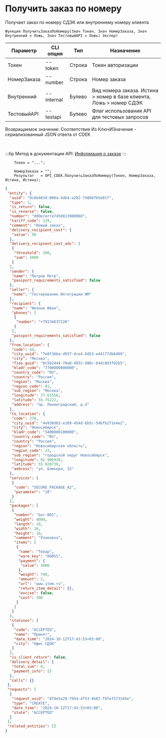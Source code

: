 ﻿---
sidebar_position: 5
---

# Получить заказ по номеру
 Получает заказ по номеру СДЭК или внутреннему номеру клиента



`Функция ПолучитьЗаказПоНомеру(Знач Токен, Знач НомерЗаказа, Знач Внутренний = Ложь, Знач ТестовыйAPI = Ложь) Экспорт`

  | Параметр | CLI опция | Тип | Назначение |
  |-|-|-|-|
  | Токен | --token | Строка | Токен авторизации |
  | НомерЗаказа | --number | Строка | Номер заказа |
  | Внутренний | --internal | Булево | Вид номера заказа. Истина > номер в базе клиента, Ложь > номер СДЭК |
  | ТестовыйAPI | --testapi | Булево | Флаг использования API для тестовых запросов |

  
  Возвращаемое значение:   Соответствие Из КлючИЗначение - сериализованный JSON ответа от CDEK

<br/>

:::tip
Метод в документации API: [Информация о заказе](https://api-docs.cdek.ru/29923975.html)
:::
<br/>


```bsl title="Пример кода"
    Токен = "...";

    НомерЗаказа = "";
    Результат   = OPI_CDEK.ПолучитьЗаказПоНомеру(Токен, НомерЗаказа, Истина, Истина);
```
    



```json title="Результат"
{
 "entity": {
  "uuid": "0c6b403d-000a-4d64-a282-798607b5e01f",
  "type": 1,
  "is_return": false,
  "is_reverse": false,
  "number": "ddOererre7450813980068",
  "tariff_code": 139,
  "comment": "Новый заказ",
  "delivery_recipient_cost": {
   "value": 50
  },
  "delivery_recipient_cost_adv": [
   {
    "threshold": 200,
    "sum": 3000
   }
  ],
  "sender": {
   "name": "Петров Петр",
   "passport_requirements_satisfied": false
  },
  "seller": {
   "name": "Тестирование Интеграции ИМ"
  },
  "recipient": {
   "name": "Иванов Иван",
   "phones": [
    {
     "number": "+79134637228"
    }
   ],
   "passport_requirements_satisfied": false
  },
  "from_location": {
   "code": 44,
   "city_uuid": "7e8f36ba-d937-4ce4-8d53-e44177db6469",
   "city": "Москва",
   "fias_guid": "0c5b2444-70a0-4932-980c-b4dc0d3f02b5",
   "kladr_code": "7700000000000",
   "country_code": "RU",
   "country": "Россия",
   "region": "Москва",
   "region_code": 81,
   "sub_region": "Москва",
   "longitude": 37.61556,
   "latitude": 55.75222,
   "address": "пр. Ленинградский, д.4"
  },
  "to_location": {
   "code": 270,
   "city_uuid": "4e938d63-e189-454d-bb5c-54bfb2f1e4e2",
   "city": "Новосибирск",
   "kladr_code": "5400000100000",
   "country_code": "RU",
   "country": "Россия",
   "region": "Новосибирская область",
   "region_code": 23,
   "sub_region": "городской округ Новосибирск",
   "longitude": 82.906928,
   "latitude": 55.028739,
   "address": "ул. Блюхера, 32"
  },
  "services": [
   {
    "code": "SECURE_PACKAGE_A2",
    "parameter": "10"
   }
  ],
  "packages": [
   {
    "number": "bar-001",
    "weight": 4000,
    "length": 10,
    "width": 10,
    "height": 10,
    "comment": "Упаковка",
    "items": [
     {
      "name": "Товар",
      "ware_key": "00055",
      "payment": {
       "value": 3000
      },
      "weight": 700,
      "amount": 2,
      "url": "www.item.ru",
      "return_item_detail": {},
      "excise": false,
      "cost": 300
     }
    ]
   }
  ],
  "statuses": [
   {
    "code": "ACCEPTED",
    "name": "Принят",
    "date_time": "2024-10-12T17:43:53+03:00",
    "city": "Офис СДЭК"
   }
  ],
  "is_client_return": false,
  "delivery_detail": {
   "total_sum": 0,
   "payment_info": []
  },
  "calls": {}
 },
 "requests": [
  {
   "request_uuid": "8f4e5a29-7954-4f53-9b87-f8fe7573345e",
   "type": "CREATE",
   "date_time": "2024-10-12T17:43:53+03:00",
   "state": "ACCEPTED"
  }
 ],
 "related_entities": []
}
```
